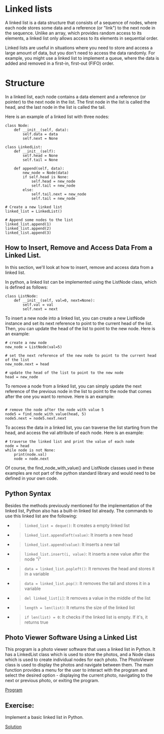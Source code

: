 # Linked lists 

A linked list is a data structure that consists of a sequence of nodes, where each node stores some data and a reference (or "link") to the next node in the sequence. Unlike an array, which provides random access to its elements, a linked list only allows access to its elements in sequential order.

Linked lists are useful in situations where you need to store and access a large amount of data, but you don't need to access the data randomly. For example, you might use a linked list to implement a queue, where the data is added and removed in a first-in, first-out (FIFO) order.

# Structure 

In a linked list, each node contains a data element and a reference (or pointer) to the next node in the list. The first node in the list is called the head, and the last node in the list is called the tail.

Here is an example of a linked list with three nodes:

```
class Node:
    def __init__(self, data):
        self.data = data
        self.next = None

class LinkedList:
    def __init__(self):
        self.head = None
        self.tail = None

    def append(self, data):
        new_node = Node(data)
        if self.head is None:
            self.head = new_node
            self.tail = new_node
        else:
            self.tail.next = new_node
            self.tail = new_node

# Create a new linked list
linked_list = LinkedList()

# Append some nodes to the list
linked_list.append(1)
linked_list.append(2)
linked_list.append(3)

```
## How to Insert, Remove and Access Data From a Linked List.

In this section, we'll look at how to insert, remove and access data from a linked list.

In python, a linked list can be implemented using the ListNode class, which is defined as follows:

```
class ListNode:
    def __init__(self, val=0, next=None):
        self.val = val
        self.next = next
```

To insert a new node into a linked list, you can create a new ListNode instance and set its next reference to point to the current head of the list. Then, you can update the head of the list to point to the new node. Here is an example:

``` 
# create a new node
new_node = ListNode(val=5)

# set the next reference of the new node to point to the current head of the list
new_node.next = head

# update the head of the list to point to the new node
head = new_node

``` 

To remove a node from a linked list, you can simply update the next reference of the previous node in the list to point to the node that comes after the one you want to remove. Here is an example:

```

# remove the node after the node with value 5
node5 = find_node_with_value(head, 5)
node5.next = node5.next.next

```

To access the data in a linked list, you can traverse the list starting from the head, and access the val attribute of each node. Here is an example:

```
# traverse the linked list and print the value of each node
node = head
while node is not None:
    print(node.val)
    node = node.next
```

Of course, the find_node_with_value() and ListNode classes used in these examples are not part of the python standard library and would need to be defined in your own code.

## Python Syntax

Besides the methods previously mentioned for the implementation of the linked list, Python also has a built-in linked list already. The commands to use this linked list are the following:

* >``` linked_list = deque() ```: It creates a empty linked list
* >``` linked_list.appendleft(value) ```: It inserts a new head
* >``` linked_list.append(value) ```: It inserts a new tail
* >``` linked_list.insert(i, value) ```: It inserts a new value after the node "i"
* >``` data = linked_list.popleft() ```: It removes the head and stores it in a variable
* >``` data = linked_list.pop() ```: It removes the tail and stores it in a variable
* >``` del linked_list[i] ```: It removes a value in the middle of the list
* >``` length = len(list) ```: It returns the size of the linked list
* >``` if len(list) = 0 ```: It checks if the linked list is empty. If it's, it returns true

##  Photo Viewer Software Using a Linked List

This program is a photo viewer software that uses a linked list in Python. It has a LinkedList class which is used to store the photos, and a Node class which is used to create individual nodes for each photo. The PhotoViewer class is used to display the photos and navigate between them. The main function provides a menu for the user to interact with the program and select the desired option - displaying the current photo, navigating to the next or previous photo, or exiting the program.

[Program](photo_vw.py)


## Exercise:

Implement a basic linked list in Python. 

[Solution](linked-list.py)